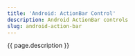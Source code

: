 ```yaml
---
title: 'Android: ActionBar Control'
description: Android ActionBar controls
slug: android-action-bar
---
```


{{ page.description }}